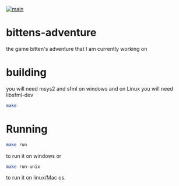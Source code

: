 [![main](https://github.com/litten2up/bittens-adventure/actions/workflows/build.yml/badge.svg)](https://github.com/litten2up/bittens-adventure/actions/workflows/build.yml)
# bittens-adventure
the game bitten's adventure that I am currently working on

# building
you will need msys2 and sfml on windows and on Linux you will need libsfml-dev


```bash
make
```
# Running
```bash
make run
``` 
to run it on windows or
```bash
make run-unix
```
to run it on linux/Mac os.
